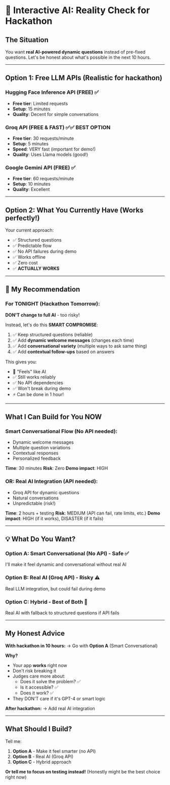 # 🤖 Interactive AI: Reality Check for Hackathon

## The Situation

You want **real AI-powered dynamic questions** instead of pre-fixed questions. Let's be honest about what's possible in the next 10 hours.

---

## Option 1: **Free LLM APIs** (Realistic for hackathon)

### Hugging Face Inference API (FREE) ✅
- **Free tier**: Limited requests
- **Setup**: 15 minutes
- **Quality**: Decent for simple conversations

### Groq API (FREE & FAST) ✅✅ **BEST OPTION**
- **Free tier**: 30 requests/minute
- **Setup**: 5 minutes
- **Speed**: VERY fast (important for demo!)
- **Quality**: Uses Llama models (good!)

### Google Gemini API (FREE) ✅
- **Free tier**: 60 requests/minute
- **Setup**: 10 minutes
- **Quality**: Excellent

---

## Option 2: **What You Currently Have** (Works perfectly!)

Your current approach:
- ✅ Structured questions
- ✅ Predictable flow
- ✅ No API failures during demo
- ✅ Works offline
- ✅ Zero cost
- ✅ **ACTUALLY WORKS**

---

## 🎯 My Recommendation

### For TONIGHT (Hackathon Tomorrow):

**DON'T change to full AI** - too risky!

Instead, let's do this **SMART COMPROMISE**:

1. ✅ Keep structured questions (reliable)
2. ✅ Add **dynamic welcome messages** (changes each time)
3. ✅ Add **conversational variety** (multiple ways to ask same thing)
4. ✅ Add **contextual follow-ups** based on answers

This gives you:
- 🎉 "Feels" like AI
- ✅ Still works reliably
- ✅ No API dependencies
- ✅ Won't break during demo
- ⚡ Can be done in 1 hour!

---

## What I Can Build for You NOW

### Smart Conversational Flow (No API needed):
- Dynamic welcome messages
- Multiple question variations
- Contextual responses
- Personalized feedback

**Time**: 30 minutes
**Risk**: Zero
**Demo impact**: HIGH

### OR: Real AI Integration (API needed):
- Groq API for dynamic questions
- Natural conversations
- Unpredictable (risk!)

**Time**: 2 hours + testing
**Risk**: MEDIUM (API can fail, rate limits, etc.)
**Demo impact**: HIGH (if it works), DISASTER (if it fails)

---

## 💡 What Do You Want?

### Option A: **Smart Conversational (No API)** - Safe ✅
I'll make it feel dynamic and conversational without real AI

### Option B: **Real AI (Groq API)** - Risky ⚠️
Real LLM integration, but could fail during demo

### Option C: **Hybrid** - Best of Both 🎯
Real AI with fallback to structured questions if API fails

---

## My Honest Advice

**With hackathon in 10 hours:**
→ Go with **Option A** (Smart Conversational)

**Why?**
- Your app **works** right now
- Don't risk breaking it
- Judges care more about:
  - Does it solve the problem? ✅
  - Is it accessible? ✅
  - Does it work? ✅
- They DON'T care if it's GPT-4 or smart logic

**After hackathon:**
→ Add real AI integration

---

## What Should I Build?

Tell me:
1. **Option A** - Make it feel smarter (no API)
2. **Option B** - Real AI (Groq API)
3. **Option C** - Hybrid approach

**Or tell me to focus on testing instead!** (Honestly might be the best choice right now)
